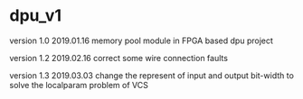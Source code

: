 # dpu_v1
version 1.0     2019.01.16
memory pool module in FPGA based dpu project

version 1.2     2019.02.16
correct some wire connection faults

version 1.3     2019.03.03
change the represent of input and output bit-width to solve the localparam problem of VCS 